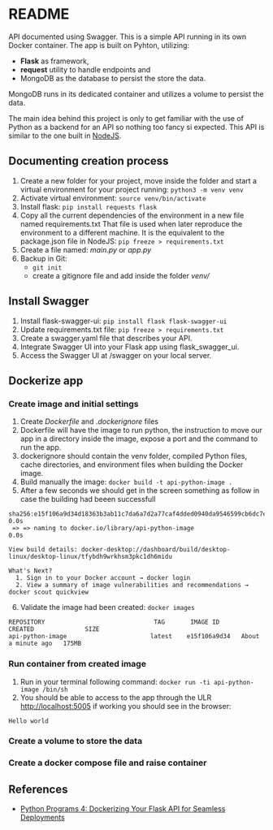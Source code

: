 # README

API documented using Swagger. This is a simple API running in its own Docker container. The app is built on Pyhton, utilizing:

- **Flask** as framework,
- **request** utility to handle endpoints and
- MongoDB as the database to persist the store the data.

MongoDB runs in its dedicated container and utilizes a volume to persist the data.

The main idea behind this project is only to get familiar with the use of Python as a backend for an API so nothing too fancy si expected. This API is similar to the one built in [NodeJS](https://github.com/luisSilvaEs/api-sample-swagger-documented).

## Documenting creation process

1. Create a new folder for your project, move inside the folder and start a virtual environment for your project running: `python3 -m venv venv`
2. Activate virtual environment: `source venv/bin/activate`
3. Install flask: `pip install requests flask`
4. Copy all the current dependencies of the environment in a new file named requirements.txt That file is used when later reproduce the environment to a different machine. It is the equivalent to the package.json file in NodeJS: `pip freeze > requirements.txt`
5. Create a file named: _main.py_ or _app.py_
6. Backup in Git:
   - `git init`
   - create a gitignore file and add inside the folder _venv/_

## Install Swagger

1. Install flask-swagger-ui: `pip install flask flask-swagger-ui`
2. Update requirements.txt file: `pip freeze > requirements.txt`
3. Create a swagger.yaml file that describes your API.
4. Integrate Swagger UI into your Flask app using flask_swagger_ui.
5. Access the Swagger UI at /swagger on your local server.

## Dockerize app

### Create image and initial settings

1. Create _Dockerfile_ and _.dockerignore_ files
2. Dockerfile will have the image to run python, the instruction to move our app in a directory inside the image, expose a port and the command to run the app.
3. dockerignore should contain the venv folder, compiled Python files, cache directories, and environment files when building the Docker image.
4. Build manually the image: `docker build -t api-python-image .`
5. After a few seconds we should get in the screen something as follow in case the building had beeen successfull

```
sha256:e15f106a9d34d18363b3ab11c7da6a7d2a77caf4dded0940da9546599cb6dc7e                                          0.0s
 => => naming to docker.io/library/api-python-image                                                                                                0.0s

View build details: docker-desktop://dashboard/build/desktop-linux/desktop-linux/tfybdh9wrkhsm3pkc1dh6midu

What's Next?
  1. Sign in to your Docker account → docker login
  2. View a summary of image vulnerabilities and recommendations → docker scout quickview
```

6. Validate the image had been created: `docker images`

```
REPOSITORY                              TAG       IMAGE ID       CREATED              SIZE
api-python-image                       latest    e15f106a9d34   About a minute ago   175MB
```

### Run container from created image

1. Run in your terminal following command: `docker run -ti api-python-image /bin/sh`
2. You should be able to access to the app through the ULR [http://localhost:5005](http://localhost:5005) if working you should
   see in the browser:

```
Hello world
```

### Create a volume to store the data

### Create a docker compose file and raise container

## References

- [Python Programs 4: Dockerizing Your Flask API for Seamless Deployments](https://medium.com/@prateekbansalind/python-programs-4-dockerizing-your-flask-api-for-seamless-deployments-28c1842a92cb)
